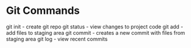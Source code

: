 # Git Commands

git init - create git repo
git status - view changes to project code
git add - add files to staging area
git commit - creates a new commit with files from staging area
git log - view recent commits
